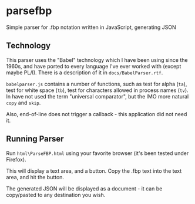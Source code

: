 parsefbp
========

Simple parser for .fbp notation written in JavaScript, generating JSON 

Technology
---

This parser uses the "Babel" technology which I have been using since the 1960s, and have ported to every language I've ever worked with (except maybe PL/I).  There is a description of it in `docs/BabelParser.rtf`.  

`babelparser.js` contains a number of functions, such as test for alpha (`ta`), test for white space (`tb`), test for characters allowed in process names (`tv`).  In have not used the term "universal comparator", but the IMO more natural `copy` and `skip`. 

Also, end-of-line does not trigger a callback - this application did not need it.

Running Parser
---

Run `html\ParseFBP.html` using your favorite browser (it's been tested under Firefox).

This will display a text area, and a button.  Copy the .fbp text into the text area, and hit the button.

The generated JSON will be displayed as a document - it can be copy/pasted to any destination you wish.
